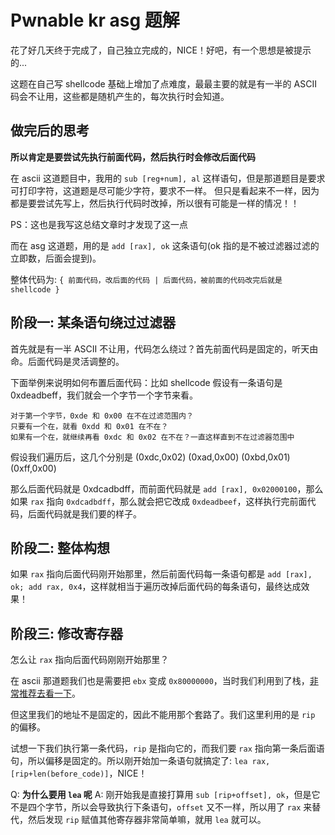 # Pwnable kr asg 题解

花了好几天终于完成了，自己独立完成的，NICE！好吧，有一个思想是被提示的...

这题在自己写 shellcode 基础上增加了点难度，最最主要的就是有一半的 ASCII 码会不让用，这些都是随机产生的，每次执行时会知道。

## 做完后的思考
**所以肯定是要尝试先执行前面代码，然后执行时会修改后面代码**

在 ascii 这道题目中，我用的 `sub [reg+num], al` 这样语句，但是那道题目是要求可打印字符，这道题是尽可能少字符，要求不一样。
但只是看起来不一样，因为都是要尝试先写上，然后执行代码时改掉，所以很有可能是一样的情况！！

PS：这也是我写这总结文章时才发现了这一点

而在 asg 这道题，用的是 `add [rax], ok` 这条语句(ok 指的是不被过滤器过滤的立即数，后面会提到)。

整体代码为: `{ 前面代码，改后面的代码 | 后面代码，被前面的代码改完后就是 shellcode }`

## 阶段一: 某条语句绕过过滤器
首先就是有一半 ASCII 不让用，代码怎么绕过？首先前面代码是固定的，听天由命。后面代码是灵活调整的。

下面举例来说明如何布置后面代码：比如 shellcode 假设有一条语句是 0xdeadbeff，我们就会一个字节一个字节来看。
```
对于第一个字节，0xde 和 0x00 在不在过滤范围内？
只要有一个在，就看 0xdd 和 0x01 在不在？
如果有一个在，就继续再看 0xdc 和 0x02 在不在？一直这样直到不在过滤器范围中
```
假设我们遍历后，这几个分别是 (0xdc,0x02) (0xad,0x00) (0xbd,0x01) (0xff,0x00)

那么后面代码就是 0xdcadbdff，而前面代码就是 `add [rax], 0x02000100`，那么如果 `rax` 指向 `0xdcadbdff`，那么就会把它改成 `0xdeadbeef`，这样执行完前面代码，后面代码就是我们要的样子。

## 阶段二: 整体构想
如果 `rax` 指向后面代码刚开始那里，然后前面代码每一条语句都是 `add [rax], ok; add rax, 0x4`，这样就相当于遍历改掉后面代码的每条语句，最终达成效果！

## 阶段三: 修改寄存器
怎么让 `rax` 指向后面代码刚刚开始那里？

在 ascii 那道题我们也是需要把 `ebx` 变成 `0x80000000`，当时我们利用到了栈，[非常推荐去看一下](./40.ascii.md)。

但这里我们的地址不是固定的，因此不能用那个套路了。我们这里利用的是 `rip` 的偏移。

试想一下我们执行第一条代码，`rip` 是指向它的，而我们要 `rax` 指向第一条后面语句，所以偏移是固定的。所以刚开始加一条语句就搞定了: `lea rax, [rip+len(before_code)]`，NICE！

Q: **为什么要用 `lea` 呢**
A: 刚开始我是直接打算用 `sub [rip+offset], ok`，但是它不是四个字节，所以会导致执行下条语句，`offset` 又不一样，所以用了 `rax` 来替代，然后发现 `rip` 赋值其他寄存器非常简单嘛，就用 `lea` 就可以。
